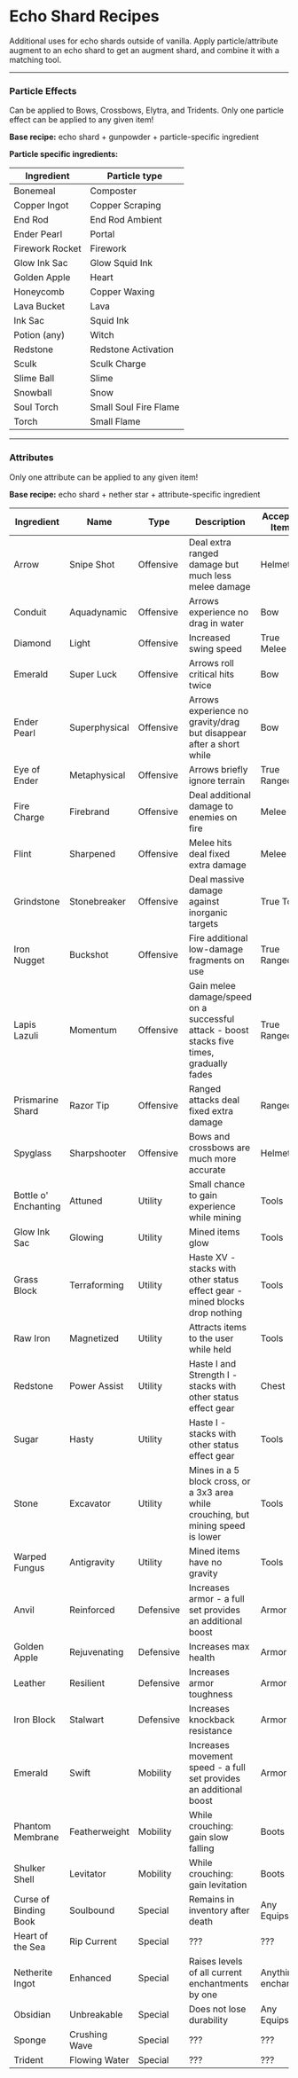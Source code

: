 # Echo Shard Recipes

Additional uses for echo shards outside of vanilla. Apply particle/attribute augment to an echo shard to get an augment shard, and combine it with a matching tool.
___
### Particle Effects
Can be applied to Bows, Crossbows, Elytra, and Tridents. Only one particle effect can be applied to any given item!

**Base recipe:** echo shard + gunpowder + particle-specific ingredient

**Particle specific ingredients:**<br>

| Ingredient      | Particle type         |
|-----------------|-----------------------|
| Bonemeal        | Composter             |
| Copper Ingot    | Copper Scraping       |
| End Rod         | End Rod Ambient       |
| Ender Pearl     | Portal                |
| Firework Rocket | Firework              |
| Glow Ink Sac    | Glow Squid Ink        |
| Golden Apple    | Heart                 |
| Honeycomb       | Copper Waxing         |
| Lava Bucket     | Lava                  |
| Ink Sac         | Squid Ink             |
| Potion (any)    | Witch                 |
| Redstone        | Redstone Activation   |
| Sculk           | Sculk Charge          |
| Slime Ball      | Slime                 |
| Snowball        | Snow                  |
| Soul Torch      | Small Soul Fire Flame |
| Torch           | Small Flame           |
___
### Attributes
Only one attribute can be applied to any given item!

**Base recipe:** echo shard + nether star + attribute-specific ingredient

| Ingredient            | Name          | Type      | Description                                                                               | Accepted Items     | 
|-----------------------|---------------|-----------|-------------------------------------------------------------------------------------------|--------------------|
| Arrow                 | Snipe Shot    | Offensive | Deal extra ranged damage but much less melee damage                                       | Helmet             |
| Conduit               | Aquadynamic   | Offensive | Arrows experience no drag in water                                                        | Bow                |
| Diamond               | Light         | Offensive | Increased swing speed                                                                     | True Melee         |
| Emerald               | Super Luck    | Offensive | Arrows roll critical hits twice                                                           | Bow                |
| Ender Pearl           | Superphysical | Offensive | Arrows experience no gravity/drag but disappear after a short while                       | Bow                |
| Eye of Ender          | Metaphysical  | Offensive | Arrows briefly ignore terrain                                                             | True Ranged        |
| Fire Charge           | Firebrand     | Offensive | Deal additional damage to enemies on fire                                                 | Melee              |
| Flint                 | Sharpened     | Offensive | Melee hits deal fixed extra damage                                                        | Melee              |
| Grindstone            | Stonebreaker  | Offensive | Deal massive damage against inorganic targets                                             | True Tools         |
| Iron Nugget           | Buckshot      | Offensive | Fire additional low-damage fragments on use                                               | True Ranged        |
| Lapis Lazuli          | Momentum      | Offensive | Gain melee damage/speed on a successful attack - boost stacks five times, gradually fades | True Ranged        |
| Prismarine Shard      | Razor Tip     | Offensive | Ranged attacks deal fixed extra damage                                                    | Ranged             |
| Spyglass              | Sharpshooter  | Offensive | Bows and crossbows are much more accurate                                                 | Helmet             |
| Bottle o' Enchanting  | Attuned       | Utility   | Small chance to gain experience while mining                                              | Tools              |
| Glow Ink Sac          | Glowing       | Utility   | Mined items glow                                                                          | Tools              |
| Grass Block           | Terraforming  | Utility   | Haste XV - stacks with other status effect gear - mined blocks drop nothing               | Tools              |
| Raw Iron              | Magnetized    | Utility   | Attracts items to the user while held                                                     | Tools              |
| Redstone              | Power Assist  | Utility   | Haste I and Strength I - stacks with other status effect gear                             | Chest              |
| Sugar                 | Hasty         | Utility   | Haste I - stacks with other status effect gear                                            | Tools              |
| Stone                 | Excavator     | Utility   | Mines in a 5 block cross, or a 3x3 area while crouching, but mining speed is lower        | Tools              |
| Warped Fungus         | Antigravity   | Utility   | Mined items have no gravity                                                               | Tools              |
| Anvil                 | Reinforced    | Defensive | Increases armor - a full set provides an additional boost                                 | Armor              |
| Golden Apple          | Rejuvenating  | Defensive | Increases max health                                                                      | Armor              |
| Leather               | Resilient     | Defensive | Increases armor toughness                                                                 | Armor              |
| Iron Block            | Stalwart      | Defensive | Increases knockback resistance                                                            | Armor              |
| Emerald               | Swift         | Mobility  | Increases movement speed - a full set provides an additional boost                        | Armor              |
| Phantom Membrane      | Featherweight | Mobility  | While crouching: gain slow falling                                                        | Boots              |
| Shulker Shell         | Levitator     | Mobility  | While crouching: gain levitation                                                          | Boots              |
| Curse of Binding Book | Soulbound     | Special   | Remains in inventory after death                                                          | Any Equips         |
| Heart of the Sea      | Rip Current   | Special   | ???                                                                                       | ???                |
| Netherite Ingot       | Enhanced      | Special   | Raises levels of all current enchantments by one                                          | Anything enchanted |
| Obsidian              | Unbreakable   | Special   | Does not lose durability                                                                  | Any Equips         |
| Sponge                | Crushing Wave | Special   | ???                                                                                       | ???                |
| Trident               | Flowing Water | Special   | ???                                                                                       | ???                |

